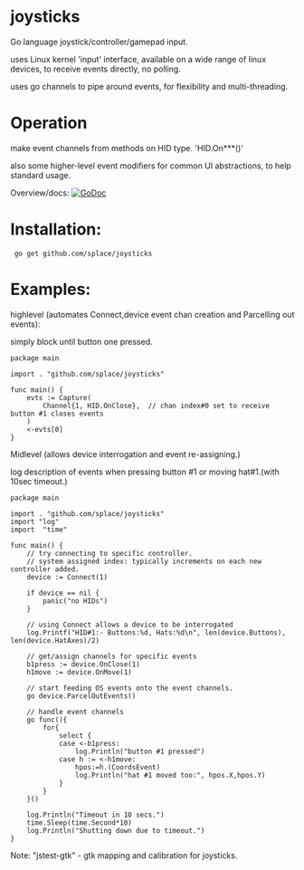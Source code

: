 # joysticks

Go language joystick/controller/gamepad input.

uses Linux kernel 'input' interface, available on a wide range of linux devices, to receive events directly, no polling.

uses go channels to pipe around events, for flexibility and multi-threading.

# Operation

make event channels from methods on HID type.  'HID.On***()'  

also some higher-level event modifiers for common UI abstractions, to help standard usage.

Overview/docs: [![GoDoc](https://godoc.org/github.com/splace/joysticks?status.svg)](https://godoc.org/github.com/splace/joysticks)

# Installation:

     go get github.com/splace/joysticks

# Examples: 

highlevel (automates Connect,device event chan creation and Parcelling out events): 

simply block until button one pressed.

	package main

	import . "github.com/splace/joysticks"

	func main() {
		evts := Capture(
			Channel{1, HID.OnClose},  // chan index#0 set to receive button #1 closes events
		)
		<-evts[0]
	}


Midlevel (allows device interrogation and event re-assigning.) 

log description of events when pressing button #1 or moving hat#1.(with 10sec timeout.) 

	package main

	import . "github.com/splace/joysticks"
	import "log"
	import  "time"

	func main() {
		// try connecting to specific controller.
		// system assigned index: typically increments on each new controller added.
		device := Connect(1)

		if device == nil {
			panic("no HIDs")
		}
	
		// using Connect allows a device to be interrogated
		log.Printf("HID#1:- Buttons:%d, Hats:%d\n", len(device.Buttons), len(device.HatAxes)/2)

		// get/assign channels for specific events
		b1press := device.OnClose(1)
		h1move := device.OnMove(1)

		// start feeding OS events onto the event channels. 
		go device.ParcelOutEvents()

		// handle event channels
		go func(){
			for{
				select {
				case <-b1press:
					log.Println("button #1 pressed")
				case h := <-h1move:
					hpos:=h.(CoordsEvent)
					log.Println("hat #1 moved too:", hpos.X,hpos.Y)
				}
			}
		}()

		log.Println("Timeout in 10 secs.")
		time.Sleep(time.Second*10)
		log.Println("Shutting down due to timeout.")
	}


Note: "jstest-gtk" - gtk mapping and calibration for joysticks.


